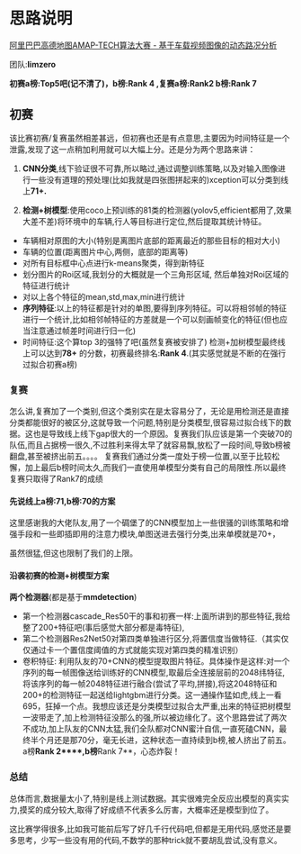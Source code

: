 # 思路说明

[阿里巴巴高德地图AMAP-TECH算法大赛 - 基于车载视频图像的动态路况分析](https://tianchi.aliyun.com/competition/entrance/531809/introduction?spm=5176.12281957.1004.3.38b02448Cfwq1r)


团队:**limzero** 

**初赛a榜:Top5吧(记不清了)，b榜:Rank 4 ,复赛a榜:Rank2 b榜:Rank 7**

## 初赛

该比赛初赛/复赛虽然相差甚远，但初赛也还是有点意思,主要因为时间特征是一个泄露,发现了这一点稍加利用就可以大幅上分。还是分为两个思路来讲：

1.  **CNN分类**,线下验证很不可靠,所以略过,通过调整训练策略,以及对输入图像进行一些没有道理的预处理(比如我就是四张图拼起来的)xception可以分类到线上**71+.**

2.  **检测+树模型**:使用coco上预训练的81类的检测器(yolov5,efficient都用了,效果大差不差)将环境中的车辆,行人等目标进行定位,然后提取其统计特征。

   - 车辆相对原图的大小(特别是离图片底部的距离最近的那些目标的相对大小)
   - 车辆的位置(距离图片中心,两侧，底部的距离等)
   - 对所有目标框中心点进行k-means聚类，得到新特征
   - 划分图片的Roi区域,我划分的大概就是一个三角形区域, 然后单独对Roi区域的特征进行统计
   - 对以上各个特征的mean,std,max,min进行统计
   - **序列特征**:以上的特征都是针对的单图,要得到序列特征。可以将相邻帧的特征进行一个统计,比如相邻帧特征的方差就是一个可以刻画帧变化的特征(但也应当注意通过帧差时间进行归一化)
   - 时间特征:这个算top 3的强特了吧(虽然复赛被安排了)
     检测+加树模型最终线上可以达到**78+** 的分数，初赛最终排名:**Rank 4**.(其实感觉就是不断的在强行过拟合初赛a榜) 

### 复赛

怎么讲,复赛加了一个类别,但这个类别实在是太容易分了，无论是用检测还是直接分类都能很好的被区分,这就导致一个问题,特别是分类模型,很容易过拟合线下的数据。这也是导致线上线下gap很大的一个原因。复赛我们队应该是第一个突破70的队伍,而且占据榜一很久,不过胜利来得太早了就容易飘,放松了一段时间,导致b榜被翻盘,甚至被挤出前五。。。。
复赛我们通过分类一度处于榜一位置,以至于比较松懈，加上最后b榜时间太久,而我们一直使用单模型分类有自己的局限性.所以最终复赛只取得了Rank7的成绩

#### 先说线上a榜:71,b榜:70的方案

这里感谢我的大佬队友,用了一个碉堡了的CNN模型加上一些很骚的训练策略和增强手段和一些即插即用的注意力模块,单图送进去强行分类,出来单模就是70+，

虽然很猛,但这也限制了我们的上限。

#### 沿袭初赛的检测+树模型方案

**两个检测器**(都是基于**mmdetection**)

- 第一个检测器cascade_Res50干的事和初赛一样:上面所讲到的那些特征,我给整了200+特征吧(事后感觉大部分都是毒特征),
- 第二个检测器Res2Net50对第四类单独进行区分,将置信度当做特征.（其实仅仅通过卡一个置信度阈值的方式就能实现对第四类的精准识别）
- 卷积特征: 利用队友的70+CNN的模型提取图片特征。具体操作是这样:对一个序列的每一帧图像送给训练好的CNN模型,取最后全连接层前的2048纬特征,将该序列的每一帧2048特征进行融合(尝试了平均,拼接),将这2048特征和200+的检测特征一起送给lightgbm进行分类。这一通操作猛如虎,线上一看695，狂掉一个点。我想应该还是分类模型过拟合太严重,出来的特征把树模型一波带走了,加上检测特征没那么的强,所以被边缘化了。这个思路尝试了两次不成功,加上队友的CNN太猛,我们全队都对CNN蜜汁自信,一直死磕CNN，最终半个月还是那70分，毫无长进，这种状态一直持续到b榜,被人挤出了前五。a榜**Rank 2****,b榜**Rank 7**，心态炸裂！

### 总结

总体而言,数据量太小了,特别是线上测试数据。其实很难完全反应出模型的真实实力,摸奖的成分较大,取得了好成绩不代表多么厉害，大概率还是模型到位了。

这比赛学得很多,比如我可能前后写了好几千行代码吧,但都是无用代码,感觉还是要多思考，少写一些没有用的代码,不数学的那种trick就不要胡乱尝试,没有意义。


